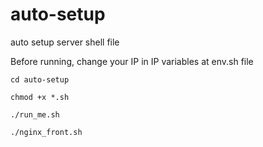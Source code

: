 # auto-setup
auto setup server shell file  
  
Before running, change your IP in IP variables at env.sh file  
  
```console
cd auto-setup
```
```console
chmod +x *.sh
```
```console
./run_me.sh
```
```console
./nginx_front.sh
```
